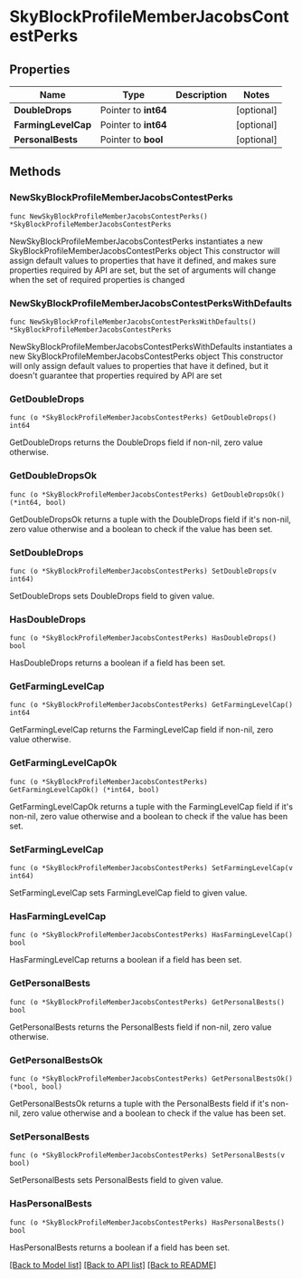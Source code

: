 # SkyBlockProfileMemberJacobsContestPerks

## Properties

Name | Type | Description | Notes
------------ | ------------- | ------------- | -------------
**DoubleDrops** | Pointer to **int64** |  | [optional] 
**FarmingLevelCap** | Pointer to **int64** |  | [optional] 
**PersonalBests** | Pointer to **bool** |  | [optional] 

## Methods

### NewSkyBlockProfileMemberJacobsContestPerks

`func NewSkyBlockProfileMemberJacobsContestPerks() *SkyBlockProfileMemberJacobsContestPerks`

NewSkyBlockProfileMemberJacobsContestPerks instantiates a new SkyBlockProfileMemberJacobsContestPerks object
This constructor will assign default values to properties that have it defined,
and makes sure properties required by API are set, but the set of arguments
will change when the set of required properties is changed

### NewSkyBlockProfileMemberJacobsContestPerksWithDefaults

`func NewSkyBlockProfileMemberJacobsContestPerksWithDefaults() *SkyBlockProfileMemberJacobsContestPerks`

NewSkyBlockProfileMemberJacobsContestPerksWithDefaults instantiates a new SkyBlockProfileMemberJacobsContestPerks object
This constructor will only assign default values to properties that have it defined,
but it doesn't guarantee that properties required by API are set

### GetDoubleDrops

`func (o *SkyBlockProfileMemberJacobsContestPerks) GetDoubleDrops() int64`

GetDoubleDrops returns the DoubleDrops field if non-nil, zero value otherwise.

### GetDoubleDropsOk

`func (o *SkyBlockProfileMemberJacobsContestPerks) GetDoubleDropsOk() (*int64, bool)`

GetDoubleDropsOk returns a tuple with the DoubleDrops field if it's non-nil, zero value otherwise
and a boolean to check if the value has been set.

### SetDoubleDrops

`func (o *SkyBlockProfileMemberJacobsContestPerks) SetDoubleDrops(v int64)`

SetDoubleDrops sets DoubleDrops field to given value.

### HasDoubleDrops

`func (o *SkyBlockProfileMemberJacobsContestPerks) HasDoubleDrops() bool`

HasDoubleDrops returns a boolean if a field has been set.

### GetFarmingLevelCap

`func (o *SkyBlockProfileMemberJacobsContestPerks) GetFarmingLevelCap() int64`

GetFarmingLevelCap returns the FarmingLevelCap field if non-nil, zero value otherwise.

### GetFarmingLevelCapOk

`func (o *SkyBlockProfileMemberJacobsContestPerks) GetFarmingLevelCapOk() (*int64, bool)`

GetFarmingLevelCapOk returns a tuple with the FarmingLevelCap field if it's non-nil, zero value otherwise
and a boolean to check if the value has been set.

### SetFarmingLevelCap

`func (o *SkyBlockProfileMemberJacobsContestPerks) SetFarmingLevelCap(v int64)`

SetFarmingLevelCap sets FarmingLevelCap field to given value.

### HasFarmingLevelCap

`func (o *SkyBlockProfileMemberJacobsContestPerks) HasFarmingLevelCap() bool`

HasFarmingLevelCap returns a boolean if a field has been set.

### GetPersonalBests

`func (o *SkyBlockProfileMemberJacobsContestPerks) GetPersonalBests() bool`

GetPersonalBests returns the PersonalBests field if non-nil, zero value otherwise.

### GetPersonalBestsOk

`func (o *SkyBlockProfileMemberJacobsContestPerks) GetPersonalBestsOk() (*bool, bool)`

GetPersonalBestsOk returns a tuple with the PersonalBests field if it's non-nil, zero value otherwise
and a boolean to check if the value has been set.

### SetPersonalBests

`func (o *SkyBlockProfileMemberJacobsContestPerks) SetPersonalBests(v bool)`

SetPersonalBests sets PersonalBests field to given value.

### HasPersonalBests

`func (o *SkyBlockProfileMemberJacobsContestPerks) HasPersonalBests() bool`

HasPersonalBests returns a boolean if a field has been set.


[[Back to Model list]](../README.md#documentation-for-models) [[Back to API list]](../README.md#documentation-for-api-endpoints) [[Back to README]](../README.md)


